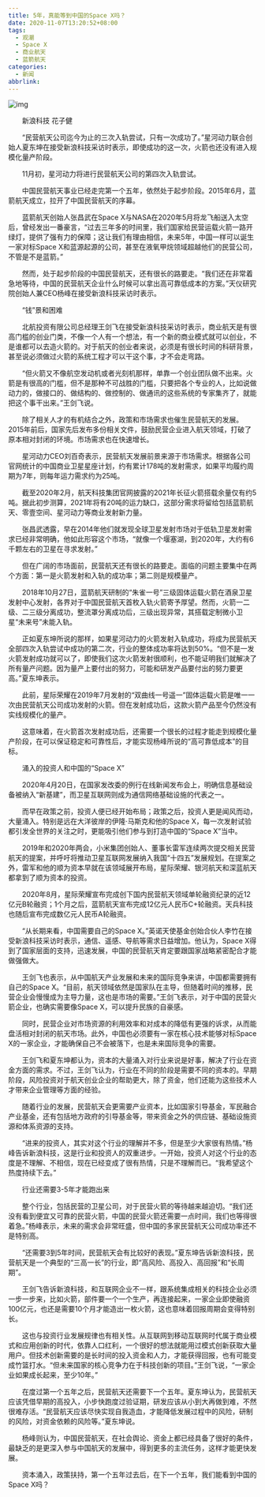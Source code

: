 ```yaml
---
title: 5年，真能等到中国的Space X吗？
date: 2020-11-07T13:20:52+08:00
tags:
  - 观潮
  - Space X
  - 商业航天
  - 蓝箭航天
categories:
  - 新闻
abbrlink:
---
```


![img](https://cdn.jsdelivr.net/gh/yakeing/Documentation@main/Hexo/images/48f5-kcieyvz4468649.jpg)

　　新浪科技 花子健

　　“民营航天公司迄今为止的三次入轨尝试，只有一次成功了。”星河动力联合创始人夏东坤在接受新浪科技采访时表示，即使成功的这一次，火箭也还没有进入规模化量产阶段。

　　11月初，星河动力将进行民营航天公司的第四次入轨尝试。

　　中国民营航天事业已经走完第一个五年，依然处于起步阶段。2015年6月，蓝箭航天成立，拉开了中国民营航天的序幕。

　　蓝箭航天创始人张昌武在Space X与NASA在2020年5月将龙飞船送入太空后，曾经发出一番豪言，“过去三年多的时间里，我们国家给民营运载火箭一路开绿灯，提供了强有力的保障；这让我们有理由相信，未来5年，中国一样可以诞生一家对标Space X和蓝源起源的公司，甚至在液氧甲烷领域超越他们的民营公司，不管是不是蓝箭。”

　　然而，处于起步阶段的中国民营航天，还有很长的路要走。“我们还在非常着急地等待，中国的民营航天企业什么时候可以拿出高可靠低成本的方案。”天仪研究院创始人兼CEO杨峰在接受新浪科技采访时表示。

　　“钱”景和困难

　　北航投资有限公司总经理王剑飞在接受新浪科技采访时表示，商业航天是有很高门槛的创业门类，不像一个人有一个想法，有一个新的商业模式就可以创业，不是谁都可以去造火箭的。对于航天的创业者来说，必须是有很长时间的科研背景，甚至说必须做过火箭的系统工程才可以干这个事，才不会走弯路。

　　“但火箭又不像航空发动机或者光刻机那样，单靠一个创业团队做不出来。火箭是有很高的门槛，但不是那种不可战胜的门槛，只要把各个专业的人，比如说做动力的，做接口的、做结构的、做控制的、做通讯的这些系统的专家集齐了，就能把这个事干出来。”王剑飞说。

　　除了相关人才的有机结合之外，政策和市场需求也催生民营航天的发展。2015年前后，国家先后发布多份相关文件，鼓励民营企业进入航天领域，打破了原本相对封闭的环境。市场需求也在快速增长。

　　星河动力CEO刘百奇表示，民营航天发展前景来源于市场需求。根据各公司官网统计的中国商业卫星星座计划，约有累计178吨的发射需求，如果平均履约周期为7年，则每年运力需求约为25吨。

　　截至2020年2月，航天科技集团官网披露的2021年长征火箭搭载余量仅有约5吨。据此初步测算，2021年将有20吨的运力缺口，这部分需求将留给包括蓝箭航天、零壹空间、星河动力等商业发射新力量。

　　张昌武透露，早在2014年他们就发现全球卫星发射市场对于低轨卫星发射需求已经非常明确，他如此形容这个市场，“就像一个堰塞湖，到2020年，大约有6千颗左右的卫星在寻求发射。”

　　但在广阔的市场面前，民营航天还有很长的路要走。面临的问题主要集中在两个方面：第一是火箭发射和入轨的成功率；第二则是规模量产。

　　2018年10月27日，蓝箭航天研制的“朱雀一号”三级固体运载火箭在酒泉卫星发射中心发射，各界对于中国民营航天首枚入轨火箭寄予厚望。然而，火箭一二级、二三级分离成功，整流罩分离成功后，三级出现异常，其搭载定制微小卫星“未来号”未能入轨。

　　正如夏东坤所说的那样，如果星河动力的火箭发射入轨成功，将成为民营航天全部四次入轨尝试中成功的第二次，行业的整体成功率将达到50%。“但不是一发火箭发射成功就可以了，即使我们这次火箭发射很顺利，也不能证明我们就解决了所有量产问题。因为量产上要付出的努力，可能和研发产品要付出的努力要更高。”夏东坤表示。

　　此前，星际荣耀在2019年7月发射的“双曲线一号遥一”固体运载火箭是唯一一次由民营航天公司成功发射的火箭。但在发射成功后，这款火箭产品至今仍然没有实线规模化的量产。

　　这意味着，在火箭首次发射成功后，还需要一个很长的过程才能走到规模化量产阶段，在可以保证稳定和可靠性后，才能实现杨峰所说的“高可靠低成本”的目标。

　　涌入的投资人和中国的“Space X”

　　2020年4月20日，在国家发改委的例行在线新闻发布会上，明确信息基础设备被纳入“新基建”，而卫星互联网则成为通信网络基础设施的代表之一。

　　而早在政策之前，投资人便已经开始布局；政策之后，投资人更是闻风而动，大量涌入。特别是远在大洋彼岸的伊隆·马斯克和他的Space X，每一次发射试验都引发全世界的关注之时，更能吸引他们参与到打造中国的“Space X”当中。

　　2019年和2020年两会，小米集团创始人、董事长雷军连续两次提交相关民营航天的提案，并呼吁将推动卫星互联网发展纳入我国“十四五”发展规划。在提案之外，雷军和他的顺为资本早就在该领域展开布局，星际荣耀、银河航天和深蓝航天都拿到了顺为资本的投资。

　　2020年8月，星际荣耀宣布完成创下国内民营航天领域单轮融资纪录的近12亿元B轮融资；1个月之后，蓝箭航天宣布完成12亿元人民币C+轮融资。天兵科技也随后宣布完成数亿元人民币A轮融资。

　　“从长期来看，中国需要自己的Space X。”英诺天使基金创始合伙人李竹在接受新浪科技采访时表示，通信、遥感、导航等需求日益增加。他认为，Space X得到了国家层面的支持，迅速发展，中国的民营航天肯定要跟国家战略紧密配合才能做强做大。

　　王剑飞也表示，从中国航天产业发展和未来的国际竞争来讲，中国都需要拥有自己的Space X。“目前，航天领域依然是国家队在主导，但随着时间的推移，民营企业会慢慢成为主导力量，这也是市场的需要。”王剑飞表示，对于中国的民营火箭企业，也确实需要像Space X，可以提升民族的自豪感。

　　同时，民营企业对市场资源的利用效率和对成本的降低有更强的诉求，从而能盘活相对封闭的航天市场。此外，中国也必须要有一家在核心技术能够对标Space X的一家企业，才能确保自己不会被落下，也是未来国际竞争的需要。

　　王剑飞和夏东坤都认为，资本的大量涌入对行业来说是好事，解决了行业在资金方面的需求。不过，王剑飞认为，行业在不同的阶段是需要不同的资本的。早期阶段，风险投资对于航天创业企业的帮助更大，除了资金，他们还能为这些技术人才带来企业管理等方面的经验。

　　随着行业的发展，民营航天会更需要产业资本，比如国家引导基金，军民融合产业基金，还有包括地方政府的引导基金等，带来资金之外的供应链、基础设施资源和体系资源的支持。

　　“进来的投资人，其实对这个行业的理解并不多，但是至少大家很有热情。”杨峰告诉新浪科技，这是行业和投资人的双重进步。一开始，投资人对这个行业的态度是不理解、不相信，现在已经变成了很有热情，只是不理解而已。“我希望这个热度持续下去。”

　　行业还需要3-5年才能跑出来

　　整个行业，包括民营的卫星公司，对于民营火箭的等待越来越迫切。“我们还没有看到便宜又可靠的民营火箭，中国的民营火箭还需要一点时间，我们也等得很着急。”杨峰表示，未来的需求会非常旺盛，但中国的多家民营航天公司成功率还不是特别高。

　　“还需要3到5年时间，民营航天会有比较好的表现。”夏东坤告诉新浪科技，民营航天是一个典型的“三高一长”的行业，即“高风险、高投入、高回报”和“长周期”。

　　王剑飞告诉新浪科技，和互联网企业不一样，跟系统集成相关的科技企业必须一步一步来，比如火箭，部件要一个一个生产，再连接起来，一家企业即使融资100亿元，也还是需要10个月才能造出一枚火箭，这也意味着回报周期会变得特别长。

　　这也与投资行业发展规律也有相关性。从互联网到移动互联网时代属于商业模式和应用创新的时代，依靠人口红利，一个很好的想法就能用过模式创新获取大量用户。但技术创新需要的是长时间的投入资金和人力，才能获得回报，也有可能变成竹篮打水。“但未来国家的核心竞争力在于科技创新的项目。”王剑飞说，“一家企业如果成长起来，至少10年。”

　　在度过第一个五年之后，民营航天还需要下一个五年。夏东坤认为，民营航天应该凭借早期的高投入，小步快跑度过验证期，研发应该从小到大再做到难，不然很难存活。“民营航天应该尽快实现自我造血，才能降低发展过程中的风险，研制的风险，对资金依赖的风险等。”夏东坤说。

　　杨峰则认为，中国民营航天，在社会舆论、资金上都已经具备了很好的条件，最缺乏的是更深入参与中国航天的发展中，得到更多的主流任务，这样才能更快发展。

　　资本涌入，政策扶持，第一个五年过去后，在下一个五年，我们能看到中国的Space X吗？